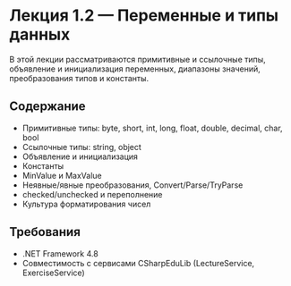 # Лекция 1.2 — Переменные и типы данных

В этой лекции рассматриваются примитивные и ссылочные типы, объявление и инициализация переменных, диапазоны значений, преобразования типов и константы.

## Содержание
- Примитивные типы: byte, short, int, long, float, double, decimal, char, bool
- Ссылочные типы: string, object
- Объявление и инициализация
- Константы
- MinValue и MaxValue
- Неявные/явные преобразования, Convert/Parse/TryParse
- checked/unchecked и переполнение
- Культура форматирования чисел

## Требования
- .NET Framework 4.8
- Совместимость с сервисами CSharpEduLib (LectureService, ExerciseService)

